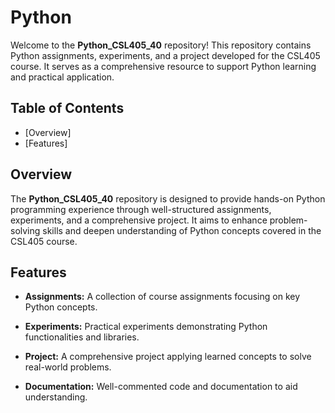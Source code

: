 # Python

Welcome to the **Python_CSL405_40** repository! This repository contains Python assignments, experiments, and a project developed for the CSL405 course. It serves as a comprehensive resource to support Python learning and practical application.

## Table of Contents

- [Overview]
- [Features]

## Overview

The **Python_CSL405_40** repository is designed to provide hands-on Python programming experience through well-structured assignments, experiments, and a comprehensive project. It aims to enhance problem-solving skills and deepen understanding of Python concepts covered in the CSL405 course.

## Features

- **Assignments:** A collection of course assignments focusing on key Python concepts.
  
- **Experiments:** Practical experiments demonstrating Python functionalities and libraries.
  
- **Project:** A comprehensive project applying learned concepts to solve real-world problems.
  
- **Documentation:** Well-commented code and documentation to aid understanding.
